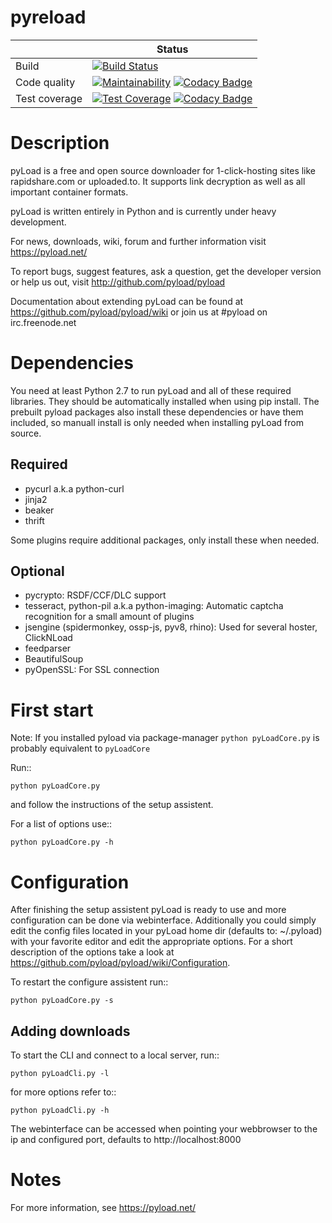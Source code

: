 # pyreload

|                  |     Status     |
| ---------------- | -------------- |
| Build            | [![Build Status](https://travis-ci.org/pyreload/pyreload.svg?branch=master)](https://travis-ci.org/pyreload/pyreload) |
| Code quality     | [![Maintainability](https://api.codeclimate.com/v1/badges/dfcf925fdb8be0544c5e/maintainability)](https://codeclimate.com/github/pyreload/pyreload/maintainability) [![Codacy Badge](https://api.codacy.com/project/badge/Grade/f146f220efef4a0f84ee1aff0e1a224f)](https://www.codacy.com/app/adamantike/pyreload) |
| Test coverage    | [![Test Coverage](https://api.codeclimate.com/v1/badges/dfcf925fdb8be0544c5e/test_coverage)](https://codeclimate.com/github/pyreload/pyreload/test_coverage) [![Codacy Badge](https://api.codacy.com/project/badge/Coverage/f146f220efef4a0f84ee1aff0e1a224f)](https://www.codacy.com/app/adamantike/pyreload) |


Description
===========

pyLoad is a free and open source downloader for 1-click-hosting sites
like rapidshare.com or uploaded.to.
It supports link decryption as well as all important container formats.

pyLoad is written entirely in Python and is currently under heavy development.

For news, downloads, wiki, forum and further information visit https://pyload.net/

To report bugs, suggest features, ask a question, get the developer version
or help us out, visit http://github.com/pyload/pyload

Documentation about extending pyLoad can be found at https://github.com/pyload/pyload/wiki or join us at #pyload on irc.freenode.net

Dependencies
============

You need at least Python 2.7 to run pyLoad and all of these required libraries.
They should be automatically installed when using pip install.
The prebuilt pyload packages also install these dependencies or have them included, so manuall install
is only needed when installing pyLoad from source.

Required
--------

- pycurl a.k.a python-curl
- jinja2
- beaker
- thrift

Some plugins require additional packages, only install these when needed.

Optional
--------

- pycrypto: RSDF/CCF/DLC support
- tesseract, python-pil a.k.a python-imaging: Automatic captcha recognition for a small amount of plugins
- jsengine (spidermonkey, ossp-js, pyv8, rhino): Used for several hoster, ClickNLoad
- feedparser
- BeautifulSoup
- pyOpenSSL: For SSL connection

First start
===========

Note: If you installed pyload via package-manager `python pyLoadCore.py` is probably equivalent to `pyLoadCore`

Run::

    python pyLoadCore.py

and follow the instructions of the setup assistent.

For a list of options use::

    python pyLoadCore.py -h

Configuration
=============

After finishing the setup assistent pyLoad is ready to use and more configuration can be done via webinterface.
Additionally you could simply edit the config files located in your pyLoad home dir (defaults to: ~/.pyload)
with your favorite editor and edit the appropriate options. For a short description of
the options take a look at https://github.com/pyload/pyload/wiki/Configuration.

To restart the configure assistent run::

    python pyLoadCore.py -s

Adding downloads
----------------

To start the CLI and connect to a local server, run::

    python pyLoadCli.py -l

for more options refer to::

    python pyLoadCli.py -h

The webinterface can be accessed when pointing your webbrowser to the ip and configured port, defaults to http://localhost:8000

Notes
=====
For more information, see https://pyload.net/
